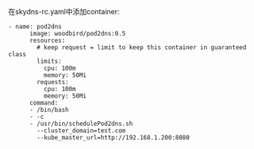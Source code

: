 
在skydns-rc.yaml中添加container:

    - name: pod2dns
          image: woodbird/pod2dns:0.5
          resources:
            # keep request = limit to keep this container in guaranteed class
            limits:
              cpu: 100m
              memory: 50Mi
            requests:
              cpu: 100m
              memory: 50Mi
          command:
          - /bin/bash
          - -c
          - /usr/bin/schedulePod2dns.sh
            --cluster_domain=test.com 
            --kube_master_url=http://192.168.1.200:8080
